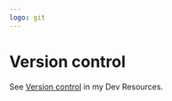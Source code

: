 ```yaml
---
logo: git
---
```

# Version control

See [Version control](https://michaelcurrin.github.io/dev-resources/resources/version-control/) in my Dev Resources.
